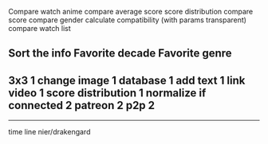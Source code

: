 Compare watch anime
compare average score
score distribution
compare score
compare gender
calculate compatibility (with params transparent)
compare watch list

Sort the info
Favorite decade
Favorite genre
---
3x3 1 
change image 1
database 1 
add text 1 
link video 1 
score distribution 1 
normalize if connected 2 
patreon 2 
p2p 2
---

---
time line nier/drakengard
